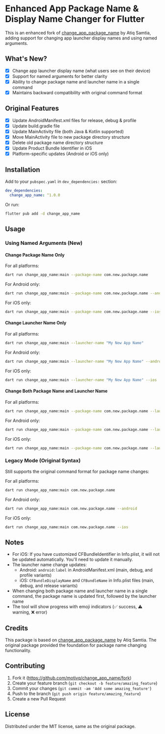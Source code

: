 # Enhanced App Package Name & Display Name Changer for Flutter

This is an enhanced fork of [change_app_package_name](https://github.com/atiqsamtia/change_app_package_name) by Atiq Samtia, adding support for changing app launcher display names and using named arguments.

## What's New?
- [x] Change app launcher display name (what users see on their device)
- [x] Support for named arguments for better clarity
- [x] Ability to change package name and launcher name in a single command
- [x] Maintains backward compatibility with original command format

## Original Features
- [x] Update AndroidManifest.xml files for release, debug & profile
- [x] Update build.gradle file
- [x] Update MainActivity file (both Java & Kotlin supported)
- [x] Move MainActivity file to new package directory structure
- [x] Delete old package name directory structure
- [x] Update Product Bundle Identifier in iOS
- [x] Platform-specific updates (Android or iOS only)

## Installation

Add to your `pubspec.yaml` in `dev_dependencies:` section:
```yaml
dev_dependencies: 
  change_app_name: ^1.0.0
```

Or run:
```bash
flutter pub add -d change_app_name
```

## Usage

### Using Named Arguments (New)

#### Change Package Name Only

For all platforms:
```bash
dart run change_app_name:main --package-name com.new.package.name
```

For Android only:
```bash
dart run change_app_name:main --package-name com.new.package.name --android
```

For iOS only:
```bash
dart run change_app_name:main --package-name com.new.package.name --ios
```

#### Change Launcher Name Only

For all platforms:
```bash
dart run change_app_name:main --launcher-name "My New App Name"
```

For Android only:
```bash
dart run change_app_name:main --launcher-name "My New App Name" --android
```

For iOS only:
```bash
dart run change_app_name:main --launcher-name "My New App Name" --ios
```

#### Change Both Package Name and Launcher Name

For all platforms:
```bash
dart run change_app_name:main --package-name com.new.package.name --launcher-name "My New App Name"
```

For Android only:
```bash
dart run change_app_name:main --package-name com.new.package.name --launcher-name "My New App Name" --android
```

For iOS only:
```bash
dart run change_app_name:main --package-name com.new.package.name --launcher-name "My New App Name" --ios
```

### Legacy Mode (Original Syntax)
Still supports the original command format for package name changes:

For all platforms:
```bash
dart run change_app_name:main com.new.package.name
```

For Android only:
```bash
dart run change_app_name:main com.new.package.name --android
```

For iOS only:
```bash
dart run change_app_name:main com.new.package.name --ios
```

## Notes
- For iOS: If you have customized CFBundleIdentifier in Info.plist, it will not be updated automatically. You'll need to update it manually.
- The launcher name change updates:
  - Android: `android:label` in AndroidManifest.xml (main, debug, and profile variants)
  - iOS: `CFBundleDisplayName` and `CFBundleName` in Info.plist files (main, debug, and release variants)
- When changing both package name and launcher name in a single command, the package name is updated first, followed by the launcher name
- The tool will show progress with emoji indicators (✅ success, ⚠️ warning, ❌ error)

## Credits

This package is based on [change_app_package_name](https://github.com/atiqsamtia/change_app_package_name) by Atiq Samtia. The original package provided the foundation for package name changing functionality.

## Contributing

1. Fork it (<https://github.com/motivq/change_app_name/fork>)
2. Create your feature branch (`git checkout -b feature/amazing_feature`)
3. Commit your changes (`git commit -am 'Add some amazing_feature'`)
4. Push to the branch (`git push origin feature/amazing_feature`)
5. Create a new Pull Request

## License

Distributed under the MIT license, same as the original package.
